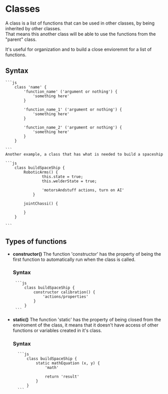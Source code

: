 # Classes

A class is a list of functions that can be used in other classes, by being inherited by other classes.     
That means this another class will be able to use the functions from the "parent" class.

It's useful for organization and to build a close envioremnt for a list of functions.

## Syntax
    ```js
        class 'name' {
            'function_name' ('argument or nothing') {
                'something here'
            }
            
            'function_name_1' ('argument or nothing') {
                'something here'
            }
            
            'function_name_2' ('argument or nothing') {
                'something here'
            } 
        }

    ```
    Another example, a class that has what is needed to build a spaceship

    ```js
        class buildSpaceShip {
            RoboticArms() {
                    this.state = true;
                    this.welderState = true;

                    'motorsAndstuff actions, turn on AI'
                }

            jointChassi() {
                
            }
        }

    ```
## Types of functions

 - **constructor()**
    The function 'constructor' has the property of being the first function to automatically run when the class is called.

    ### Syntax
        ```js
            class buildSpaceShip {
                constructor calibration() {
                    'actions/properties'
                }
            }
        ```
- **static()**
    The function 'static' has the property of being closed from the enviroment of the class, it means that it doesn't have access of other functions or variables created in it's class.

    ### Syntax
        ```js
            class buildSpaceShip {
                static mathEquation (x, y) {
                    'math'

                    return 'result'
                }
            }
        ```